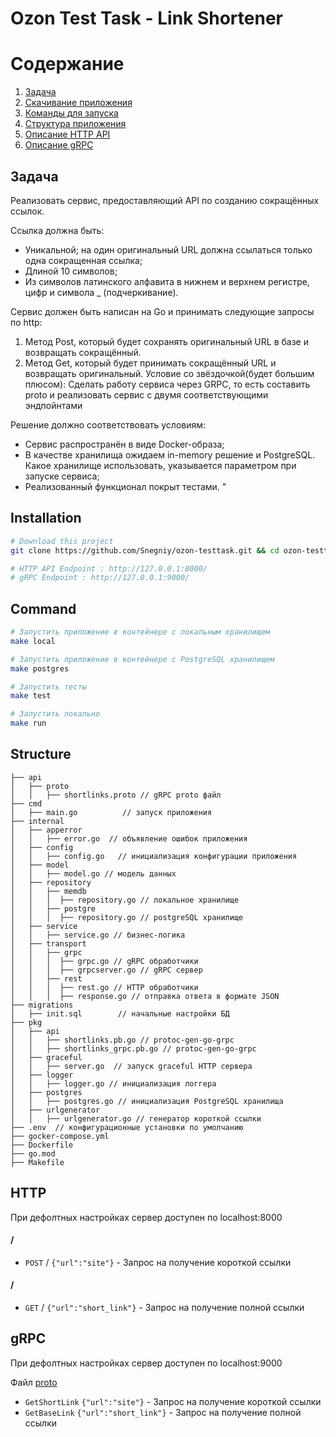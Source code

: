 # Ozon Test Task - Link Shortener

# Содержание
1. [Задача](#Задача)
2. [Скачивание приложения](#Installation)
3. [Команды для запуска](#Command)
4. [Структура приложения](#Structure)
5. [Описание HTTP API](#HTTP)
6. [Описание gRPC](#gRPC)



## Задача

Реализовать сервис, предоставляющий API по созданию сокращённых ссылок.

Ссылка должна быть:
* Уникальной; на один оригинальный URL должна ссылаться только одна сокращенная ссылка;
*  Длиной 10 символов;
*  Из символов латинского алфавита в нижнем и верхнем регистре, цифр и символа _ (подчеркивание).

Сервис должен быть написан на Go и принимать следующие запросы по http:
1. Метод Post, который будет сохранять оригинальный URL в базе и возвращать сокращённый.
2. Метод Get, который будет принимать сокращённый URL и возвращать оригинальный.
   Условие со звёздочкой(будет большим плюсом):
   Сделать работу сервиса через GRPC, то есть составить proto и реализовать сервис с двумя соответствующими эндпойнтами

Решение должно соответствовать условиям:
*  Сервис распространён в виде Docker-образа;
*  В качестве хранилища ожидаем in-memory решение и PostgreSQL. Какое хранилище использовать, указывается параметром при запуске сервиса;
*  Реализованный функционал покрыт тестами.
   "

## Installation
```bash
# Download this project
git clone https://github.com/Snegniy/ozon-testtask.git && cd ozon-testtask

# HTTP API Endpoint : http://127.0.0.1:8000/
# gRPC Endpoint : http://127.0.0.1:9000/
```

## Command
```bash
# Запустить приложение в контейнере с локальным хранилищем
make local
```

```bash
# Запустить приложение в контейнере с PostgreSQL хранилищем
make postgres
```

```bash
# Запустить тесты
make test
```

```bash
# Запустить локально
make run
```

## Structure
```
├── api
│   ├── proto
│   │   ├── shortlinks.proto // gRPC proto файл
├── cmd
│   ├── main.go          // запуск приложения
├── internal
│   ├── apperror
│   │   ├── error.go  // объявление ошибок приложения
│   ├── config
│   │   ├── config.go   // инициализация конфигурации приложения 
│   ├── model
│   │   ├── model.go // модель данных
│   ├── repository
│   │   ├── memdb
│   │   │  ├── repository.go // локальное хранилище
│   │   ├── postgre
│   │   │  ├── repository.go // postgreSQL хранилище
│   ├── service
│   │   ├── service.go // бизнес-логика
│   ├── transport
│   │   ├── grpc
│   │   │  ├── grpc.go // gRPC обработчики
│   │   │  ├── grpcserver.go // gRPC сервер
│   │   ├── rest
│   │   │  ├── rest.go // HTTP обработчики
│   │   │  ├── response.go // отправка ответа в формате JSON
├── migrations
│   ├── init.sql        // начальные настройки БД
├── pkg
│   ├── api
│   │   ├── shortlinks.pb.go // protoc-gen-go-grpc
│   │   ├── shortlinks_grpc.pb.go // protoc-gen-go-grpc
│   ├── graceful
│   │   ├── server.go  // запуск graceful HTTP сервера
│   ├── logger
│   │   ├── logger.go // инициализация логгера
│   ├── postgres
│   │   ├── postgres.go // инициализация PostgreSQL хранилища
│   ├── urlgenerator
│   │   ├── urlgenerator.go // генератор короткой ссылки
├── .env  // конфигурационные установки по умолчанию
├── gocker-compose.yml
├── Dockerfile
├── go.mod
├── Makefile
```

## HTTP
При дефолтных настройках сервер доступен по localhost:8000
#### /
* `POST` / `{"url":"site"}`   - Запрос на получение короткой ссылки

#### /
* `GET` / `{"url":"short_link"}` - Запрос на получение полной ссылки

## gRPC
При дефолтных настройках сервер доступен по localhost:9000

Файл [proto](https://github.com/Snegniy/ozon-testtask/blob/main/api/proto/shortlinks.proto)
* `GetShortLink` `{"url":"site"}`   - Запрос на получение короткой ссылки
* `GetBaseLink` `{"url":"short_link"}`   - Запрос на получение полной ссылки